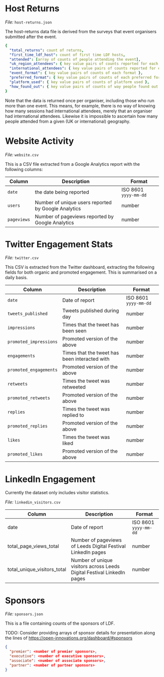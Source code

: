 # Host Returns

_File:_ `host-returns.json`

The host-returns data file is derived from the surveys that event organisers submitted after the event.

```yaml
{
  "total_returns": count of returns,
  "first_time_ldf_host": count of first time LDF hosts,
  "attended": [array of counts of people attending the event],
  "uk_region_attendees": { key value pairs of counts reported for each region },
  "international_attendees": { key value pairs of counts reported for each international area },
  "event_format": { key value pairs of counts of each format },
  "preferred_format": { key value pairs of counts of each preferred format },
  "platform_used": { key value pairs of counts of platform used },
  "how_found_out": { key value pairs of counts of way people found out }
}
```

Note that the data is returned once per organiser, including those who run more than one event. This means, for example, there is no way of knowing how many sessions had international attendees, merely that an organiser had international attendees. Likewise it is impossible to ascertain how many people attended from a given (UK or international) geography.

# Website Activity

_File:_ `website.csv`

This is a CSV file extracted from a Google Analytics report with the following columns:

| Column | Description | Format |
|--------|-------------|--------|
| `date` | the date being reported | ISO 8601 `yyyy-mm-dd` |
| `users` | Number of unique users reported by Google Analytics | number |
| `pageviews` | Number of pageviews reported by Google Analytics | number |

# Twitter Engagement Stats

_File:_ `twitter.csv`

This CSV is extracted from the Twitter dashboard, extracting the following fields for both organic and promoted engagement.
This is summarised on a daily basis.

| Column | Description | Format |
|--------|-------------|--------|
| `date` | Date of report | ISO 8601 `yyyy-mm-dd` |
| `tweets_published` | Tweets published during day | number |
| `impressions` | Times that the tweet has been seen | number |
| `promoted_impressions` | Promoted version of the above | number |
| `engagements` | Times that the tweet has been interacted with | number |
| `promoted_engagements` | Promoted version of the above | number |
| `retweets` | Times the tweet was retweeted | number |
| `promoted_retweets` | Promoted version of the above | number |
| `replies` | Times the tweet was replied to | number |
| `promoted_replies` | Promoted version of the above | number |
| `likes` | Times the tweet was liked | number |
| `promoted_likes` | Promoted version of the above | number |

# LinkedIn Engagement

Currently the dataset only includes visitor statistics.

_File:_ `linkedin_visitors.csv`


| Column | Description | Format |
|--------|-------------|--------|
| date | Date of report | ISO 8601 `yyyy-mm-dd` |
| total_page_views_total | Number of pageviews of Leeds Digital Festival LinkedIn pages | number |
| total_unique_visitors_total | Number of unique visitors across Leeds Digital Festival LinkedIn pages | number |

# Sponsors

_File:_ `sponsors.json`

This is a file containing counts of the sponsors of LDF.

TODO: Consider providing arrays of sponsor details for presentation along the lines of https://open-innovations.org/dashboard/#sponsors

```json
{
  "premier": <number of premier sponsors>,
  "executive": <number of executive sponsors>,
  "associate": <number of associate sponsors>,
  "partner": <number of partner sponsors>
}
```